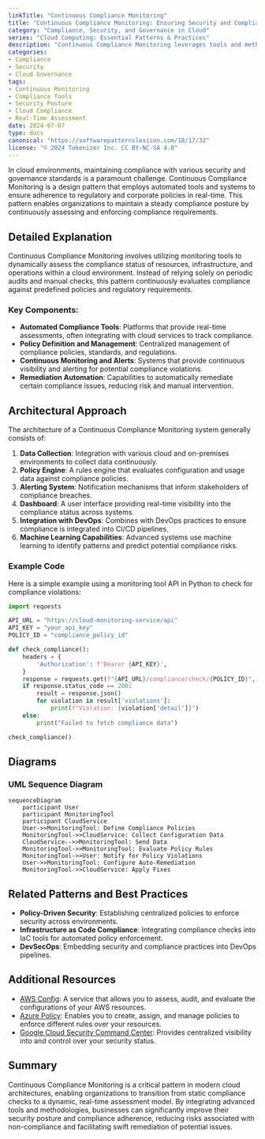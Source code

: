 ```yaml
---
linkTitle: "Continuous Compliance Monitoring"
title: "Continuous Compliance Monitoring: Ensuring Security and Compliance in Real-Time"
category: "Compliance, Security, and Governance in Cloud"
series: "Cloud Computing: Essential Patterns & Practices"
description: "Continuous Compliance Monitoring leverages tools and methodologies to continuously assess and enforce compliance with security and governance policies across cloud environments, ensuring real-time visibility and quicker responsiveness to changes."
categories:
- Compliance
- Security
- Cloud Governance
tags:
- Continuous Monitoring
- Compliance Tools
- Security Posture
- Cloud Compliance
- Real-Time Assessment
date: 2024-07-07
type: docs
canonical: "https://softwarepatternslexicon.com/18/17/32"
license: "© 2024 Tokenizer Inc. CC BY-NC-SA 4.0"
---
```



In cloud environments, maintaining compliance with various security and governance standards is a paramount challenge. Continuous Compliance Monitoring is a design pattern that employs automated tools and systems to ensure adherence to regulatory and corporate policies in real-time. This pattern enables organizations to maintain a steady compliance posture by continuously assessing and enforcing compliance requirements.

## Detailed Explanation

Continuous Compliance Monitoring involves utilizing monitoring tools to dynamically assess the compliance status of resources, infrastructure, and operations within a cloud environment. Instead of relying solely on periodic audits and manual checks, this pattern continuously evaluates compliance against predefined policies and regulatory requirements.

### Key Components:

- **Automated Compliance Tools**: Platforms that provide real-time assessments, often integrating with cloud services to track compliance.
- **Policy Definition and Management**: Centralized management of compliance policies, standards, and regulations.
- **Continuous Monitoring and Alerts**: Systems that provide continuous visibility and alerting for potential compliance violations.
- **Remediation Automation**: Capabilities to automatically remediate certain compliance issues, reducing risk and manual intervention.

## Architectural Approach

The architecture of a Continuous Compliance Monitoring system generally consists of:

1. **Data Collection**: Integration with various cloud and on-premises environments to collect data continuously.
2. **Policy Engine**: A rules engine that evaluates configuration and usage data against compliance policies.
3. **Alerting System**: Notification mechanisms that inform stakeholders of compliance breaches.
4. **Dashboard**: A user interface providing real-time visibility into the compliance status across systems.
5. **Integration with DevOps**: Combines with DevOps practices to ensure compliance is integrated into CI/CD pipelines.
6. **Machine Learning Capabilities**: Advanced systems use machine learning to identify patterns and predict potential compliance risks.

### Example Code

Here is a simple example using a monitoring tool API in Python to check for compliance violations:

```python
import requests

API_URL = "https://cloud-monitoring-service/api"
API_KEY = "your_api_key"
POLICY_ID = "compliance_policy_id"

def check_compliance():
    headers = {
        'Authorization': f'Bearer {API_KEY}',
    }
    response = requests.get(f"{API_URL}/compliance/check/{POLICY_ID}", headers=headers)
    if response.status_code == 200:
        result = response.json()
        for violation in result['violations']:
            print(f"Violation: {violation['detail']}")
    else:
        print("Failed to fetch compliance data")

check_compliance()
```

## Diagrams

### UML Sequence Diagram

```mermaid
sequenceDiagram
    participant User
    participant MonitoringTool
    participant CloudService
    User->>MonitoringTool: Define Compliance Policies
    MonitoringTool->>CloudService: Collect Configuration Data
    CloudService-->>MonitoringTool: Send Data
    MonitoringTool->>MonitoringTool: Evaluate Policy Rules
    MonitoringTool->>User: Notify for Policy Violations
    User->>MonitoringTool: Configure Auto-Remediation
    MonitoringTool->>CloudService: Apply Fixes
```

## Related Patterns and Best Practices

- **Policy-Driven Security**: Establishing centralized policies to enforce security across environments.
- **Infrastructure as Code Compliance**: Integrating compliance checks into IaC tools for automated policy enforcement.
- **DevSecOps**: Embedding security and compliance practices into DevOps pipelines.

## Additional Resources

- [AWS Config](https://aws.amazon.com/config/): A service that allows you to assess, audit, and evaluate the configurations of your AWS resources.
- [Azure Policy](https://azure.microsoft.com/en-us/services/): Enables you to create, assign, and manage policies to enforce different rules over your resources.
- [Google Cloud Security Command Center](https://cloud.google.com/security-command-center): Provides centralized visibility into and control over your security status.

## Summary

Continuous Compliance Monitoring is a critical pattern in modern cloud architectures, enabling organizations to transition from static compliance checks to a dynamic, real-time assessment model. By integrating advanced tools and methodologies, businesses can significantly improve their security posture and compliance adherence, reducing risks associated with non-compliance and facilitating swift remediation of potential issues.
